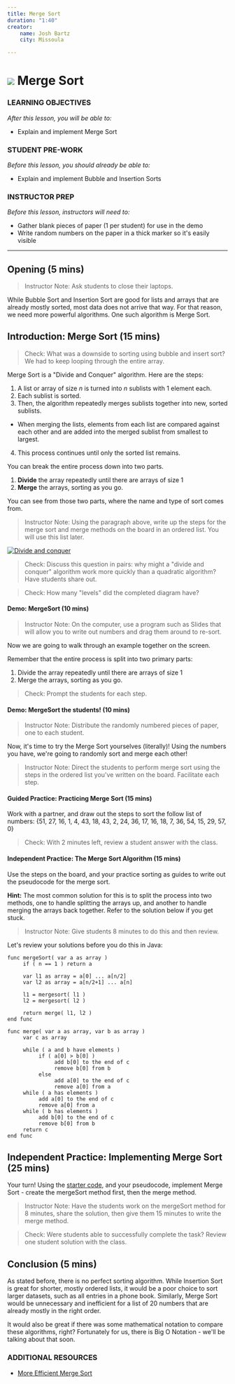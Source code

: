 ```yaml
---
title: Merge Sort
duration: "1:40"
creator:
    name: Josh Bartz
    city: Missoula

---
```


# ![](https://ga-dash.s3.amazonaws.com/production/assets/logo-9f88ae6c9c3871690e33280fcf557f33.png) Merge Sort

### LEARNING OBJECTIVES
*After this lesson, you will be able to:*
- Explain and implement Merge Sort

### STUDENT PRE-WORK
*Before this lesson, you should already be able to:*
- Explain and implement Bubble and Insertion Sorts

### INSTRUCTOR PREP
*Before this lesson, instructors will need to:*
- Gather blank pieces of paper (1 per student) for use in the demo
- Write random numbers on the paper in a thick marker so it's easily visible

---
<a name="opening"></a>
## Opening (5 mins)

> Instructor Note: Ask students to close their laptops.

While Bubble Sort and Insertion Sort are good for lists and arrays that are already mostly sorted, most data does not arrive that way. For that reason, we need more powerful algorithms. One such algorithm is Merge Sort.

## Introduction: Merge Sort (15 mins)

> Check: What was a downside to sorting using bubble and insert sort? We had to keep looping through the entire array.

Merge Sort is a "Divide and Conquer" algorithm.  Here are the steps:

1. A list or array of size _n_ is turned into _n_ sublists with 1 element each.
2. Each sublist is sorted.
3. Then, the algorithm repeatedly merges sublists together into new, sorted sublists.
  - When merging the lists, elements from each list are compared against each other and are added into the merged sublist from smallest to largest.
4. This process continues until only the sorted list remains.

You can break the entire process down into two parts.

1. **Divide** the array repeatedly until there are arrays of size 1
2. **Merge** the arrays, sorting as you go.

You can see from those two parts, where the name and type of sort comes from.

> Instructor Note: Using the paragraph above, write up the steps for the merge sort and merge methods on the board in an ordered list.  You will use this list later.

[![Divide and conquer](https://upload.wikimedia.org/wikipedia/commons/thumb/e/e6/Merge_sort_algorithm_diagram.svg/1064px-Merge_sort_algorithm_diagram.svg.png)](https://www.khanacademy.org/computing/computer-science/algorithms/merge-sort/a/divide-and-conquer-algorithms)


> Check: Discuss this question in pairs: why might a "divide and conquer" algorithm work more quickly than a quadratic algorithm?  Have students share out.

> Check: How many "levels" did the completed diagram have?  

#### Demo: MergeSort (10 mins)

> Instructor Note: On the computer, use a program such as Slides that will allow you to write out numbers and drag them around to re-sort.

Now we are going to walk through an example together on the screen.

Remember that the entire process is split into two primary parts:

1. Divide the array repeatedly until there are arrays of size 1
2. Merge the arrays, sorting as you go.

> Check: Prompt the students for each step.

#### Demo: MergeSort the students! (10 mins)

> Instructor Note: Distribute the randomly numbered pieces of paper, one to each student.  

Now, it's time to try the Merge Sort yourselves (literally)!  Using the numbers you have, we're going to randomly sort and merge each other!

> Instructor Note: Direct the students to perform merge sort using the steps in the ordered list you've written on the board.  Facilitate each step.


#### Guided Practice: Practicing Merge Sort (15 mins)

Work with a partner, and draw out the steps to sort the follow list of numbers: {51, 27, 16, 1, 4, 43, 18, 43, 2, 24, 36, 17, 16, 18, 7, 36, 54, 15, 29, 57, 0}

> Check: With 2 minutes left, review a student answer with the class.


#### Independent Practice: The Merge Sort Algorithm (15 mins)

Use the steps on the board, and your practice sorting as guides to write out the pseudocode for the merge sort.

**Hint:** The most common solution for this is to split the process into two methods, one to handle splitting the arrays up, and another to handle merging the arrays back together. Refer to the solution below if you get stuck.

> Instructor Note: Give students 8 minutes to do this and then review.  

Let's review your solutions before you do this in Java:

```
func mergeSort( var a as array )
     if ( n == 1 ) return a

     var l1 as array = a[0] ... a[n/2]
     var l2 as array = a[n/2+1] ... a[n]

     l1 = mergesort( l1 )
     l2 = mergesort( l2 )

     return merge( l1, l2 )
end func

func merge( var a as array, var b as array )
     var c as array

     while ( a and b have elements )
          if ( a[0] > b[0] )
               add b[0] to the end of c
               remove b[0] from b
          else
               add a[0] to the end of c
               remove a[0] from a
     while ( a has elements )
          add a[0] to the end of c
          remove a[0] from a
     while ( b has elements )
          add b[0] to the end of c
          remove b[0] from b
     return c
end func
```

## Independent Practice: Implementing Merge Sort (25 mins)

Your turn!  Using the [starter code](starter-code/MergeSort.java), and your pseudocode, implement Merge Sort - create the mergeSort method first, then the merge method.

> Instructor Note: Have the students work on the mergeSort method for 8 minutes, share the solution, then give them 15 minutes to write the merge method.

> Check:  Were students able to successfully complete the task?  Review one student solution with the class.

<a name="conclusion"></a>
## Conclusion (5 mins)

As stated before, there is no perfect sorting algorithm. While Insertion Sort is great for shorter, mostly ordered lists, it would be a poor choice to sort larger datasets, such as all entries in a phone book. Similarly, Merge Sort would be unnecessary and inefficient for a list of 20 numbers that are already mostly in the right order.

It would also be great if there was some mathematical notation to compare these algorithms, right? Fortunately for us, there is Big O Notation - we'll be talking about that soon.

### ADDITIONAL RESOURCES
- [More Efficient Merge Sort](http://www.java2novice.com/java-sorting-algorithms/merge-sort/)
